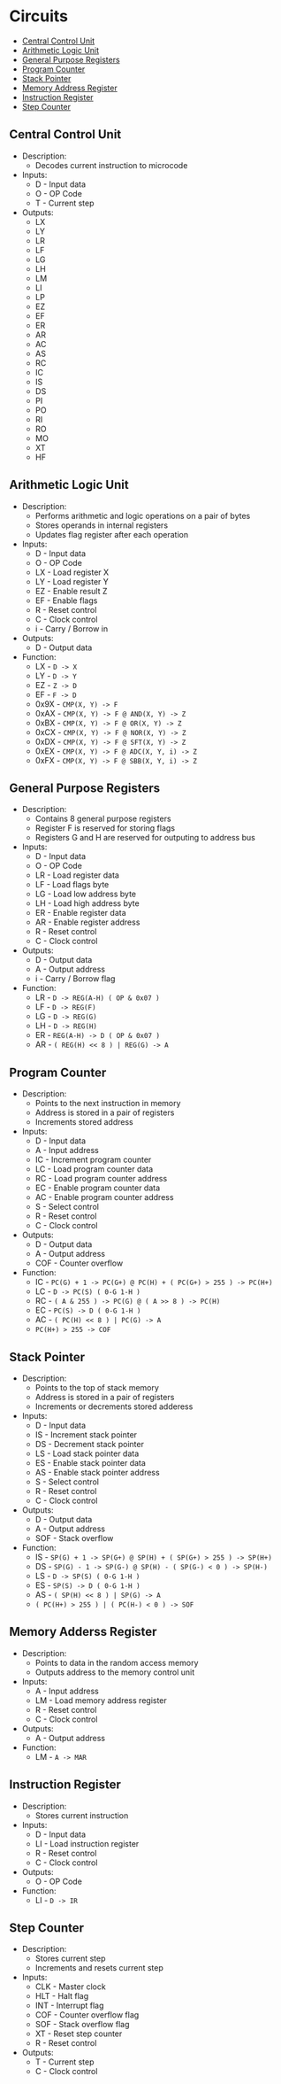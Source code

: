 # Circuits

- [Central Control Unit](#central-control-unit)
- [Arithmetic Logic Unit](#arithmetic-logic-unit)
- [General Purpose Registers](#general-purpose-registers)
- [Program Counter](#program-counter)
- [Stack Pointer](#stack-pointer)
- [Memory Address Register](#memory-address-register)
- [Instruction Register](#instruction-register)
- [Step Counter](#step-counter)

## Central Control Unit

- Description:
  - Decodes current instruction to microcode
- Inputs:
  - D - Input data
  - O - OP Code
  - T - Current step
- Outputs:
  - LX
  - LY
  - LR
  - LF
  - LG
  - LH
  - LM
  - LI
  - LP
  - EZ
  - EF
  - ER
  - AR
  - AC
  - AS
  - RC
  - IC
  - IS
  - DS
  - PI
  - PO
  - RI
  - RO
  - MO
  - XT
  - HF

## Arithmetic Logic Unit

- Description:
  - Performs arithmetic and logic operations on a pair of bytes
  - Stores operands in internal registers
  - Updates flag register after each operation
- Inputs:
  - D - Input data
  - O - OP Code
  - LX - Load register X
  - LY - Load register Y
  - EZ - Enable result Z
  - EF - Enable flags
  - R - Reset control
  - C - Clock control
  - i - Carry / Borrow in
- Outputs:
  - D - Output data
- Function:
  - LX - `D -> X`
  - LY - `D -> Y`
  - EZ - `Z -> D`
  - EF - `F -> D`
  - 0x9X - `CMP(X, Y) -> F`
  - 0xAX - `CMP(X, Y) -> F @ AND(X, Y) -> Z`
  - 0xBX - `CMP(X, Y) -> F @ OR(X, Y) -> Z`
  - 0xCX - `CMP(X, Y) -> F @ NOR(X, Y) -> Z`
  - 0xDX - `CMP(X, Y) -> F @ SFT(X, Y) -> Z`
  - 0xEX - `CMP(X, Y) -> F @ ADC(X, Y, i) -> Z`
  - 0xFX - `CMP(X, Y) -> F @ SBB(X, Y, i) -> Z`

## General Purpose Registers

- Description:
  - Contains 8 general purpose registers
  - Register F is reserved for storing flags
  - Registers G and H are reserved for outputing to address bus
- Inputs:
  - D - Input data
  - O - OP Code
  - LR - Load register data
  - LF - Load flags byte
  - LG - Load low address byte
  - LH - Load high address byte
  - ER - Enable register data
  - AR - Enable register address
  - R - Reset control
  - C - Clock control
- Outputs:
  - D - Output data
  - A - Output address
  - i - Carry / Borrow flag
- Function:
  - LR - `D -> REG(A-H) ( OP & 0x07 )`
  - LF - `D -> REG(F)`
  - LG - `D -> REG(G)`
  - LH - `D -> REG(H)`
  - ER - `REG(A-H) -> D ( OP & 0x07 )`
  - AR - `( REG(H) << 8 ) | REG(G) -> A`

## Program Counter

- Description:
  - Points to the next instruction in memory
  - Address is stored in a pair of registers
  - Increments stored address
- Inputs:
  - D - Input data
  - A - Input address
  - IC - Increment program counter
  - LC - Load program counter data
  - RC - Load program counter address
  - EC - Enable program counter data
  - AC - Enable program counter address
  - S - Select control
  - R - Reset control
  - C - Clock control
- Outputs:
  - D - Output data
  - A - Output address
  - COF - Counter overflow
- Function:
  - IC - `PC(G) + 1 -> PC(G+) @ PC(H) + ( PC(G+) > 255 ) -> PC(H+)`
  - LC - `D -> PC(S) ( 0-G 1-H )`
  - RC - `( A & 255 ) -> PC(G) @ ( A >> 8 ) -> PC(H)`
  - EC - `PC(S) -> D ( 0-G 1-H )`
  - AC - `( PC(H) << 8 ) | PC(G) -> A`
  - `PC(H+) > 255 -> COF`

## Stack Pointer

- Description:
  - Points to the top of stack memory
  - Address is stored in a pair of registers
  - Increments or decrements stored adderess
- Inputs:
  - D - Input data
  - IS - Increment stack pointer
  - DS - Decrement stack pointer
  - LS - Load stack pointer data
  - ES - Enable stack pointer data
  - AS - Enable stack pointer address
  - S - Select control
  - R - Reset control
  - C - Clock control
- Outputs:
  - D - Output data
  - A - Output address
  - SOF - Stack overflow
- Function:
  - IS - `SP(G) + 1 -> SP(G+) @ SP(H) + ( SP(G+) > 255 ) -> SP(H+)`
  - DS - `SP(G) - 1 -> SP(G-) @ SP(H) - ( SP(G-) < 0 ) -> SP(H-)`
  - LS - `D -> SP(S) ( 0-G 1-H )`
  - ES - `SP(S) -> D ( 0-G 1-H )`
  - AS - `( SP(H) << 8 ) | SP(G) -> A`
  - `( PC(H+) > 255 ) | ( PC(H-) < 0 ) -> SOF`

## Memory Adderss Register

- Description:
  - Points to data in the random access memory
  - Outputs address to the memory control unit
- Inputs:
  - A - Input address
  - LM - Load memory address register
  - R - Reset control
  - C - Clock control
- Outputs:
  - A - Output address
- Function:
  - LM - `A -> MAR`

## Instruction Register

- Description:
  - Stores current instruction
- Inputs:
  - D - Input data
  - LI - Load instruction register
  - R - Reset control
  - C - Clock control
- Outputs:
  - O - OP Code
- Function:
  - LI - `D -> IR`

## Step Counter

- Description:
  - Stores current step
  - Increments and resets current step
- Inputs:
  - CLK - Master clock
  - HLT - Halt flag
  - INT - Interrupt flag
  - COF - Counter overflow flag
  - SOF - Stack overflow flag
  - XT - Reset step counter
  - R - Reset control
- Outputs:
  - T - Current step
  - C - Clock control

